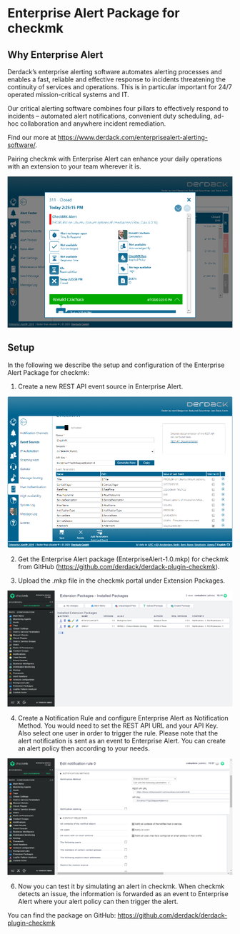 # Enterprise Alert Package for checkmk

## Why Enterprise Alert

Derdack’s enterprise alerting software automates alerting processes and enables a fast, reliable and effective response to incidents threatening the continuity of services and operations. This is in particular important for 24/7 operated mission-critical systems and IT.

Our critical alerting software combines four pillars to effectively respond to incidents – automated alert notifications, convenient duty scheduling, ad-hoc collaboration and anywhere incident remediation.

Find our more at https://www.derdack.com/enterprisealert-alerting-software/.

Pairing checkmk with Enterprise Alert can enhance your daily operations with an extension to your team wherever it is.

![Alert](ea_alert.png)

## Setup

In the following we describe the setup and configuration of the Enterprise Alert Package for checkmk:

1. Create a new REST API event source in Enterprise Alert.

![REST API](ea_rest.png)

2. Get the Enterprise Alert package (EnterpriseAlert-1.0.mkp) for checkmk from GitHub (https://github.com/derdack/derdack-plugin-checkmk).

3. Upload the .mkp file in the checkmk portal under Extension Packages.

![Extension Packages](checkmk_package.png)

4. Create a Notification Rule and configure Enterprise Alert as Notification Method. You would need to set the REST API URL and your API Key. Also select one user in order to trigger the rule. Please note that the alert notification is sent as an event to Enterprise Alert. You can create an alert policy then according to your needs.

![Notifications](checkmk_notifications.png)

6. Now you can test it by simulating an alert in checkmk. When checkmk detects an issue, the information is forwarded as an event to Enterprise Alert where your alert policy can then trigger the alert.

You can find the package on GitHub:
https://github.com/derdack/derdack-plugin-checkmk
